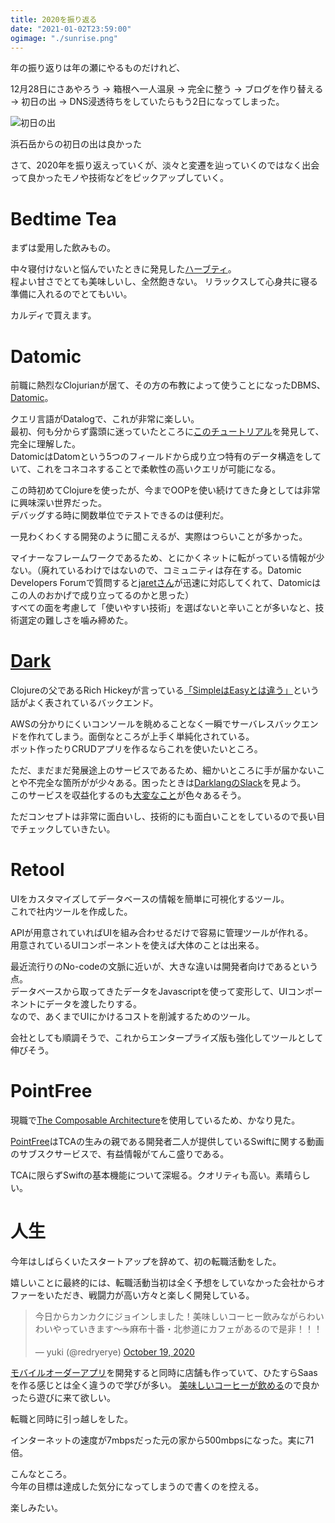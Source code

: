 ```yaml
---
title: 2020を振り返る
date: "2021-01-02T23:59:00"
ogimage: "./sunrise.png"
---
```


年の振り返りは年の瀬にやるものだけれど、

12月28日にさあやろう -> 箱根へ一人温泉 -> 完全に整う -> ブログを作り替える -> 初日の出 -> DNS浸透待ちをしていたらもう2日になってしまった。

![初日の出](./sunrise.png)
<p class="image-desc">浜石岳からの初日の出は良かった</p>

さて、2020年を振り返えっていくが、淡々と変遷を辿っていくのではなく出会って良かったモノや技術などをピックアップしていく。

# Bedtime Tea
まずは愛用した飲みもの。

中々寝付けないと悩んでいたときに発見した[ハーブティ](https://yogiproducts.com/teas/herbal-teas/bedtime/)。<br>
程よい甘さでとても美味しいし、全然飽きない。
リラックスして心身共に寝る準備に入れるのでとてもいい。

カルディで買えます。

# Datomic
前職に熱烈なClojurianが居て、その方の布教によって使うことになったDBMS、[Datomic](https://www.datomic.com/)。

クエリ言語がDatalogで、これが非常に楽しい。<br>
最初、何も分からず露頭に迷っていたところに[このチュートリアル](https://learn-datalog-today-ja.herokuapp.com/)を発見して、完全に理解した。<br>
DatomicはDatomという5つのフィールドから成り立つ特有のデータ構造をしていて、これをコネコネすることで柔軟性の高いクエリが可能になる。

この時初めてClojureを使ったが、今までOOPを使い続けてきた身としては非常に興味深い世界だった。<br>
デバッグする時に関数単位でテストできるのは便利だ。

一見わくわくする開発のように聞こえるが、実際はつらいことが多かった。

マイナーなフレームワークであるため、とにかくネットに転がっている情報が少ない。（廃れているわけではないので、コミュニティは存在する。Datomic Developers Forumで質問すると[jaretさん](https://forum.datomic.com/u/jaret/summary)が迅速に対応してくれて、Datomicはこの人のおかげで成り立ってるのかと思った）<br>
すべての面を考慮して「使いやすい技術」を選ばないと辛いことが多いなと、技術選定の難しさを噛み締めた。

# [Dark](https://darklang.com/)
Clojureの父であるRich Hickeyが言っている[「SimpleはEasyとは違う」](https://www.youtube.com/watch?v=oytL881p-nQ)という話がよく表されているバックエンド。

AWSの分かりにくいコンソールを眺めることなく一瞬でサーバレスバックエンドを作れてしまう。面倒なところが上手く単純化されている。<br>
ボット作ったりCRUDアプリを作るならこれを使いたいところ。

ただ、まだまだ発展途上のサービスであるため、細かいところに手が届かないことや不完全な箇所がが少々ある。困ったときは[DarklangのSlack](http://darklang.com/slack-invite)を見よう。<br>
このサービスを収益化するのも[大変なこと](https://blog.darklang.com/dark-devlog-1-fresh-start/)が色々あるそう。

ただコンセプトは非常に面白いし、技術的にも面白いことをしているので長い目でチェックしていきたい。

# Retool
UIをカスタマイズしてデータベースの情報を簡単に可視化するツール。<br>
これで社内ツールを作成した。

APIが用意されていればUIを組み合わせるだけで容易に管理ツールが作れる。<br>
用意されているUIコンポーネントを使えば大体のことは出来る。

最近流行りのNo-codeの文脈に近いが、大きな違いは開発者向けであるという点。<br>
データベースから取ってきたデータをJavascriptを使って変形して、UIコンポーネントにデータを渡したりする。<br>
なので、あくまでUIにかけるコストを削減するためのツール。

会社としても順調そうで、これからエンタープライズ版も強化してツールとして伸びそう。

# PointFree
現職で[The Composable Architecture](https://github.com/pointfreeco/swift-composable-architecture)を使用しているため、かなり見た。

[PointFree](https://www.pointfree.co/)はTCAの生みの親である開発者二人が提供しているSwiftに関する動画のサブスクサービスで、有益情報がてんこ盛りである。

TCAに限らずSwiftの基本機能について深堀る。クオリティも高い。素晴らしい。

# 人生
今年はしばらくいたスタートアップを辞めて、初の転職活動をした。

嬉しいことに最終的には、転職活動当初は全く予想をしていなかった会社からオファーをいただき、戦闘力が高い方々と楽しく開発している。<br>
<blockquote class="twitter-tweet"><p lang="ja" dir="ltr">今日からカンカクにジョインしました！美味しいコーヒー飲みながらわいわいやっていきます〜☕️麻布十番・北参道にカフェがあるので是非！！！</p>&mdash; yuki (@redryerye) <a href="https://twitter.com/redryerye/status/1318136045095985153?ref_src=twsrc%5Etfw">October 19, 2020</a></blockquote> <script async src="https://platform.twitter.com/widgets.js" charset="utf-8"></script>

[モバイルオーダーアプリ](https://kankak.com/coffee-app.html)を開発すると同時に店舗も作っていて、ひたすらSaasを作る感じとは全く違うので学びが多い。
[美味しいコーヒーが飲める](https://tailoredcafe.jp/)ので良かったら遊びに来て欲しい。

転職と同時に引っ越しをした。

インターネットの速度が7mbpsだった元の家から500mbpsになった。実に71倍。

こんなところ。<br>
今年の目標は達成した気分になってしまうので書くのを控える。

楽しみたい。
